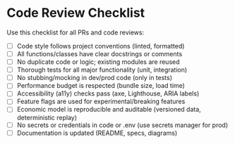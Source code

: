 # Code Review Checklist

Use this checklist for all PRs and code reviews:

- [ ] Code style follows project conventions (linted, formatted)
- [ ] All functions/classes have clear docstrings or comments
- [ ] No duplicate code or logic; existing modules are reused
- [ ] Thorough tests for all major functionality (unit, integration)
- [ ] No stubbing/mocking in dev/prod code (only in tests)
- [ ] Performance budget is respected (bundle size, load time)
- [ ] Accessibility (a11y) checks pass (axe, Lighthouse, ARIA labels)
- [ ] Feature flags are used for experimental/breaking features
- [ ] Economic model is reproducible and auditable (versioned data, deterministic replay)
- [ ] No secrets or credentials in code or .env (use secrets manager for prod)
- [ ] Documentation is updated (README, specs, diagrams) 